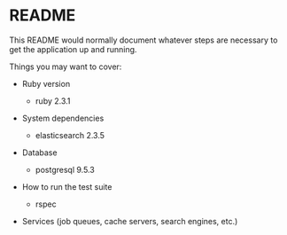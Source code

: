# README

This README would normally document whatever steps are necessary to get the
application up and running.

Things you may want to cover:

* Ruby version
  * ruby 2.3.1
* System dependencies
  * elasticsearch 2.3.5
* Database
  * postgresql 9.5.3

* How to run the test suite
  * rspec
* Services (job queues, cache servers, search engines, etc.)
